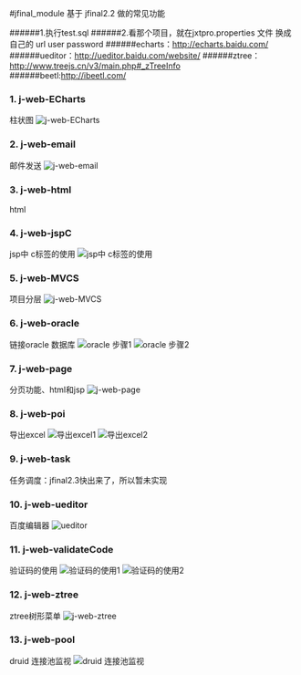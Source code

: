 #jfinal_module  基于 jfinal2.2 做的常见功能

######1.执行test.sql
######2.看那个项目，就在jxtpro.properties 文件 换成自己的 url user password
######echarts：http://echarts.baidu.com/
######ueditor：http://ueditor.baidu.com/website/
######ztree：http://www.treejs.cn/v3/main.php#_zTreeInfo
######beetl:http://ibeetl.com/

###  **1.  j-web-ECharts** 
柱状图
![j-web-ECharts](http://git.oschina.net/uploads/images/2016/1228/202553_f43bf3ba_617095.png "j-web-ECharts")
###  **2. j-web-email** 
邮件发送
![j-web-email](http://git.oschina.net/uploads/images/2016/1228/203229_b2dd161d_617095.png "j-web-email")
###  **3. j-web-html** 
html
###  **4. j-web-jspC** 
jsp中 c标签的使用
![jsp中 c标签的使用](http://git.oschina.net/uploads/images/2016/1228/203931_05d16907_617095.png "jsp中 c标签的使用")
###  **5. j-web-MVCS** 
项目分层
![j-web-MVCS](http://git.oschina.net/uploads/images/2016/1228/203040_c6d9c9b7_617095.png "j-web-MVCS")
###  **6. j-web-oracle** 
链接oracle 数据库
![oracle 步骤1](http://git.oschina.net/uploads/images/2016/1228/203608_c2541456_617095.png "oracle 步骤1")
![oracle 步骤2](http://git.oschina.net/uploads/images/2016/1228/203642_9bdf18d9_617095.png "oracle 步骤2")
###  **7. j-web-page** 
分页功能、html和jsp
![j-web-page](http://git.oschina.net/uploads/images/2016/1228/202704_bc79c45c_617095.png "j-web-page")
###  **8. j-web-poi** 
导出excel
![导出excel1](http://git.oschina.net/uploads/images/2016/1228/204301_fa8de7ed_617095.png "导出excel1")
![导出excel2](http://git.oschina.net/uploads/images/2016/1228/204320_411ab302_617095.png "导出excel2")
###  **9. j-web-task** 
任务调度：jfinal2.3快出来了，所以暂未实现
###  **10. j-web-ueditor** 
百度编辑器
![ueditor](http://git.oschina.net/uploads/images/2016/1228/202743_66f21d54_617095.png "ueditor")
###  **11. j-web-validateCode** 
验证码的使用
![验证码的使用1](http://git.oschina.net/uploads/images/2016/1228/204629_0cbf870f_617095.png "验证码的使用1")
![验证码的使用2](http://git.oschina.net/uploads/images/2016/1228/204652_fd7bcae5_617095.png "验证码的使用2")
###  **12. j-web-ztree** 
ztree树形菜单
![j-web-ztree](http://git.oschina.net/uploads/images/2016/1228/202816_745effc0_617095.png "j-web-ztree")
###  **13. j-web-pool** 
druid 连接池监视
![druid 连接池监视](http://git.oschina.net/uploads/images/2016/1229/140723_60e8b624_617095.png "druid 连接池监视")





   